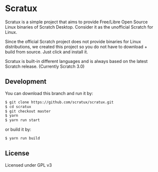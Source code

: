 # Scratux 
Scratux is a simple project that aims to provide Free/Libre Open Source Linux binaries of Scratch Desktop. Consider it as the unofficial Scratch for Linux.

Since the official Scratch project does not provide binaries for Linux distributions, we created this project so you do not have to download + build from source. Just click and install it.

Scratux is built-in different languages and is always based on the latest Scratch release. (Currently Scratch 3.0)

Development
----
You can download this branch and run it by:

```sh
$ git clone https://github.com/scratux/scratux.git
$ cd scratux
$ git checkout master
$ yarn
$ yarn run start
```
 or build it by:

```sh
$ yarn run build
```

License
----
Licensed under GPL v3

